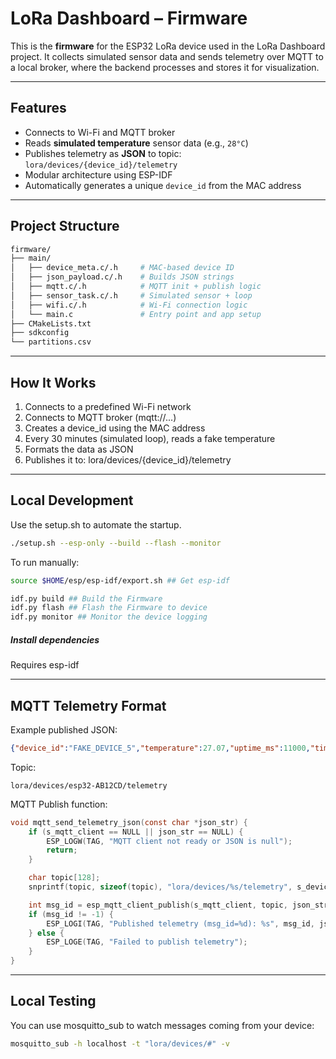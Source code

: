 # LoRa Dashboard – Firmware

This is the **firmware** for the ESP32 LoRa device used in the LoRa Dashboard project. It collects simulated sensor data and sends telemetry over MQTT to a local broker, where the backend processes and stores it for visualization.

---

## Features

- Connects to Wi-Fi and MQTT broker
- Reads **simulated temperature** sensor data (e.g., `28°C`)
- Publishes telemetry as **JSON** to topic:  
  `lora/devices/{device_id}/telemetry`
- Modular architecture using ESP-IDF
- Automatically generates a unique `device_id` from the MAC address

---

##  Project Structure

```bash
firmware/
├── main/
│   ├── device_meta.c/.h     # MAC-based device ID
│   ├── json_payload.c/.h    # Builds JSON strings
│   ├── mqtt.c/.h            # MQTT init + publish logic
│   ├── sensor_task.c/.h     # Simulated sensor + loop
│   ├── wifi.c/.h            # Wi-Fi connection logic
│   └── main.c               # Entry point and app setup
├── CMakeLists.txt
├── sdkconfig
└── partitions.csv

```

---

## How It Works
1.	Connects to a predefined Wi-Fi network
2.	Connects to MQTT broker (mqtt://...)
3.	Creates a device_id using the MAC address
4.	Every 30 minutes (simulated loop), reads a fake temperature
5.	Formats the data as JSON
6.	Publishes it to: lora/devices/{device_id}/telemetry

---

## Local Development

Use the setup.sh to automate the startup.
```bash
./setup.sh --esp-only --build --flash --monitor
```

To run manually:
```bash
source $HOME/esp/esp-idf/export.sh ## Get esp-idf

idf.py build ## Build the Firmware
idf.py flash ## Flash the Firmware to device
idf.py monitor ## Monitor the device logging
```
##### Install dependencies

Requires esp-idf

---
 
## MQTT Telemetry Format

Example published JSON:
```json
{"device_id":"FAKE_DEVICE_5","temperature":27.07,"uptime_ms":11000,"timestamp":1751243351590}
```

Topic:
```
lora/devices/esp32-AB12CD/telemetry
```

MQTT Publish function:
```c
void mqtt_send_telemetry_json(const char *json_str) {
    if (s_mqtt_client == NULL || json_str == NULL) {
        ESP_LOGW(TAG, "MQTT client not ready or JSON is null");
        return;
    }

    char topic[128];
    snprintf(topic, sizeof(topic), "lora/devices/%s/telemetry", s_device_id);

    int msg_id = esp_mqtt_client_publish(s_mqtt_client, topic, json_str, 0, 1, 0);
    if (msg_id != -1) {
        ESP_LOGI(TAG, "Published telemetry (msg_id=%d): %s", msg_id, json_str);
    } else {
        ESP_LOGE(TAG, "Failed to publish telemetry");
    }
}
```

---

## Local Testing

You can use mosquitto_sub to watch messages coming from your device:
```bash
mosquitto_sub -h localhost -t "lora/devices/#" -v
```

